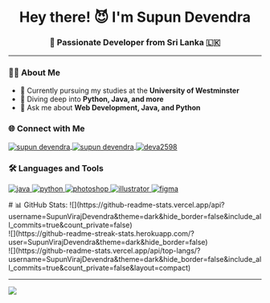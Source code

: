 <h1 align="center">Hey there! 😈 I'm Supun Devendra</h1>
<h3 align="center">🚀 Passionate Developer from Sri Lanka 🇱🇰</h3>



---

### 👨‍🎓 About Me
- 🔭 Currently pursuing my studies at the **University of Westminster**
- 🌱 Diving deep into **Python, Java, and more**
- 💬 Ask me about **Web Development, Java, and Python**

### 🌐 Connect with Me
<p align="left">
  <a href="https://web.facebook.com/supundevendra12/" target="_blank">
    <img align="center" src="https://img.shields.io/badge/Facebook-1877F2?logo=facebook&logoColor=white&style=for-the-badge" alt="supun devendra" />
  </a>
  <a href="https://instagram.com/supundevendra" target="_blank">
    <img align="center" src="https://img.shields.io/badge/Instagram-E4405F?logo=instagram&logoColor=white&style=for-the-badge" alt="supun devendra" />
  </a>
  <a href="https://discord.gg/deva2598" target="_blank">
    <img align="center" src="https://img.shields.io/badge/Discord-5865F2?logo=discord&logoColor=white&style=for-the-badge" alt="deva2598" />
  </a>
</p>

### 🛠️ Languages and Tools
<p align="left">
  <a href="https://www.java.com" target="_blank" rel="noreferrer">
    <img src="https://img.shields.io/badge/Java-007396?logo=java&logoColor=white&style=for-the-badge" alt="java" />
  </a>
  <a href="https://www.python.org" target="_blank" rel="noreferrer">
    <img src="https://img.shields.io/badge/Python-3776AB?logo=python&logoColor=white&style=for-the-badge" alt="python" />
  </a>
  <a href="https://www.photoshop.com/en" target="_blank" rel="noreferrer">
    <img src="https://img.shields.io/badge/Adobe Photoshop-31A8FF?logo=adobe-photoshop&logoColor=white&style=for-the-badge" alt="photoshop" />
  </a>
  <a href="https://www.adobe.com/in/products/illustrator.html" target="_blank" rel="noreferrer">
    <img src="https://img.shields.io/badge/Adobe Illustrator-FF9A00?logo=adobe-illustrator&logoColor=white&style=for-the-badge" alt="illustrator" />
  </a>
  <a href="https://www.figma.com/" target="_blank" rel="noreferrer">
    <img src="https://img.shields.io/badge/Figma-F24E1E?logo=figma&logoColor=white&style=for-the-badge" alt="figma" />
  </a>
</p>
# 📊 GitHub Stats:
![](https://github-readme-stats.vercel.app/api?username=SupunVirajDevendra&theme=dark&hide_border=false&include_all_commits=true&count_private=false)<br/>
![](https://github-readme-streak-stats.herokuapp.com/?user=SupunVirajDevendra&theme=dark&hide_border=false)<br/>
![](https://github-readme-stats.vercel.app/api/top-langs/?username=SupunVirajDevendra&theme=dark&hide_border=false&include_all_commits=true&count_private=false&layout=compact)

---
[![](https://visitcount.itsvg.in/api?id=SupunVirajDevendra&icon=0&color=0)](https://visitcount.itsvg.in)

<!-- Proudly created with GPRM ( https://gprm.itsvg.in ) -->

